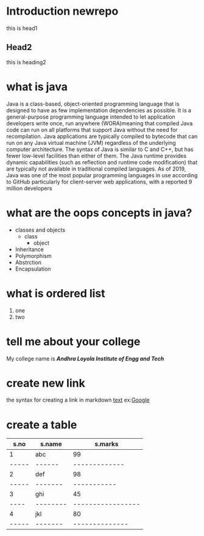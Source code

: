 # Introduction newrepo
this is head1
## Head2
this is heading2
# what is java
Java is a class-based, object-oriented programming language that is designed to have as few implementation dependencies as possible. It is a general-purpose programming language intended to let application developers write once, run anywhere (WORA)meaning that compiled Java code can run on all platforms that support Java without the need for recompilation. Java applications are typically compiled to bytecode that can run on any Java virtual machine (JVM) regardless of the underlying computer architecture. The syntax of Java is similar to C and C++, but has fewer low-level facilities than either of them. The Java runtime provides dynamic capabilities (such as reflection and runtime code modification) that are typically not available in traditional compiled languages. As of 2019, Java was one of the most popular programming languages in use according to GitHub particularly for client-server web applications, with a reported 9 million developers
# what are the oops concepts in java?
* classes and objects
    * class
      * object
* Inheritance
* Polymorphism
* Abstrction
* Encapsulation
# what is ordered list
1. one 
2. two
# tell me about your college
My college name is ***Andhra Loyola Institute of Engg and Tech***
# create new link
the syntax for creating a link in markdown [text](url)
ex:[Google](https://www.internshalatrainings.com)

# create a table
s.no|s.name|s.marks
----|-------|-------------
1|abc|99
-----|------|-------------
2|def|98
-----|-------|-----------
3|ghi|45
----|--------|-----------------
4|jkl|80
-----|-------|--------------
